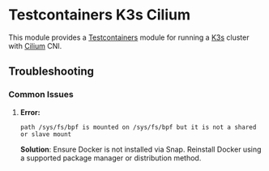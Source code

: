 # Testcontainers K3s Cilium
This module provides a [Testcontainers](https://www.testcontainers.org/) module for running a [K3s](https://k3s.io/) cluster with [Cilium](https://cilium.io/) CNI.

## Troubleshooting

### Common Issues

1. **Error:**
   ```
   path /sys/fs/bpf is mounted on /sys/fs/bpf but it is not a shared or slave mount
   ```
   **Solution**: Ensure Docker is not installed via Snap. Reinstall Docker using a supported package manager or
   distribution method.
